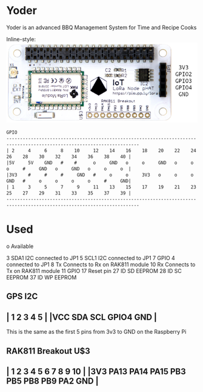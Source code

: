 # Yoder
Yoder is an advanced BBQ Management System for Time and Recipe Cooks


Inline-style: 
![alt text](./Assets/lora-phat-node-pi-supply.png "Lora Phat for Node")

```
GPIO
-----------------------------------------------------------------------------------------------------------------------
| 2     4     6     8    10     12    14    16    18    20    22    24    26    28    30    32    34    36    38    40 |
|5V     5V    GND   #    #      o     GND   o     o     GND   o     o     o     #     GND   o     GND   o     o     o  |
|3V3    #     #     #     GND   #     o     o     3V3   o     o     o     GND   #     o     o     o     o     #     GND|
| 1     3     5     7     9     11    13    15    17    19    21    23    25    27    29    31    33    35    37    39 |
-----------------------------------------------------------------------------------------------------------------------
```

# Used
o Available

3 SDA1 I2C connected to JP1
5 SCL1 I2C connected to JP1
7 GPIO 4 connected to JP1
8 Tx Connects to Rx on RAK811 module
10 Rx Connects to Tx on RAK811 module
11 GPIO 17 Reset pin
27 ID SD EEPROM
28 ID SC EEPROM
37 ID WP EEPROM

GPS I2C
--------------------------------
| 1     2     3     4     5    |
|VCC    SDA  SCL  GPIO4   GND  |
--------------------------------
This is the same as the first 5 pins from 3v3 to GND on the Raspberry Pi

RAK811 Breakout U$3
---------------------------------------------------------------
| 1     2     3     4     5     6     7     8     9     10    |
|3V3   PA13  PA14  PA15  PB3   PB5   PB8   PB9   PA2   GND    |
---